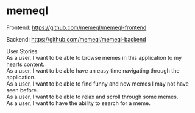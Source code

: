 # memeql

Frontend: https://github.com/memeql/memeql-frontend

Backend: https://github.com/memeql/memeql-backend

User Stories:<br>
As a user, I want to be able to browse memes in this application to my hearts content.<br>
As a user, I want to be able have an easy time navigating through the application.<br>
As a user, I want to be able to find funny and new memes I may not have seen before.<br>
As a user, I want to be able to relax and scroll through some memes.<br>
As a user, I want to have the ability to search for a meme.<br>
